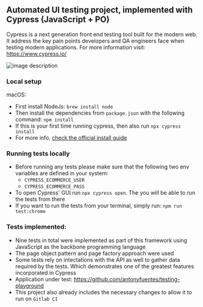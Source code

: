 ## Automated UI testing project, implemented with Cypress (JavaScript + PO)
Cypress is a next generation front end testing tool built for the modern web. It address the key pain points developers and QA engineers face when testing modern applications.
For more information visit: https://www.cypress.io/

![image description](demo.gif)

### Local setup
macOS:
- First install NodeJs: `brew install node`
- Then install the dependencies from `package.json` with the following command: `npm install`
- If this is your first time running cypress, then also run `npx cypress install`
- For more info, [check the official install guide](https://docs.cypress.io/guides/getting-started/installing-cypress)

### Running tests locally
- Before running any tests please make sure that the following two env variables are defined in your system:
  - `CYPRESS_ECOMMERCE_USER`
  - `CYPRESS_ECOMMERCE_PASS`
- To open Cypress' GUI run `npx cypress open`. The you will be able to run the tests from there
- If you want to run the tests from your terminal, simply run: `npm run test:chrome`

### Tests implemented:
- Nine tests in total were implemented as part of this framework using JavaScript as the backbone programming language
- The page object pattern and page factory approach were used
- Some tests rely on intectations with the API as well to gather data required by the tests. Which demonstrates one of the greatest features incorporated in Cypress
- Application under test: https://github.com/antonyfuentes/testing-playground
- This project also already includes the necessary changes to allow it to run on `Gitlab CI`
